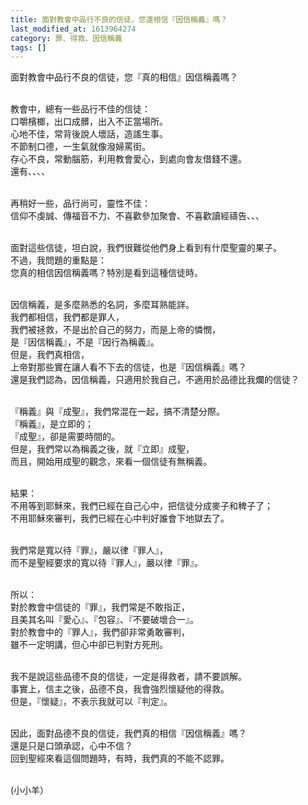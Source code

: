 ```yaml
---
title: 面對教會中品行不良的信徒，您還相信『因信稱義』嗎？
last_modified_at: 1613964274
category: 罪、得救、因信稱義
tags: []
---
```


<p>面對教會中品行不良的信徒，您『真的相信』因信稱義嗎？</p>

<p><br>
教會中，總有一些品行不佳的信徒：<br>
口嚼檳榔，出口成髒，出入不正當場所。<br>
心地不佳，常背後說人壞話，造謠生事。<br>
不節制口德，一生氣就像潑婦罵街。<br>
存心不良，常動腦筋，利用教會愛心，到處向會友借錢不還。<br>
還有、、、、</p>

<p><br>
再稍好一些，品行尚可，靈性不佳：<br>
信仰不虔誠、傳福音不力、不喜歡參加聚會、不喜歡讀經禱告、、、</p>

<p><br>
面對這些信徒，坦白說，我們很難從他們身上看到有什麼聖靈的果子。<br>
不過，我問題的重點是：<br>
您真的相信因信稱義嗎？特別是看到這種信徒時。</p>

<p><br>
因信稱義，是多麼熟悉的名詞，多麼耳熟能詳。<br>
我們都相信，我們都是罪人，<br>
我們被拯救，不是出於自己的努力，而是上帝的憐憫，<br>
是『因信稱義』，不是『因行為稱義』。<br>
但是，我們真相信，<br>
上帝對那些實在讓人看不下去的信徒，也是『因信稱義』嗎？<br>
還是我們認為，因信稱義，只適用於我自己，不適用於品德比我爛的信徒？</p>

<p><br>
『稱義』與『成聖』，我們常混在一起，搞不清楚分際。<br>
『稱義』，是立即的；<br>
『成聖』，卻是需要時間的。<br>
但是，我們常以為稱義之後，就『立即』成聖，<br>
而且，開始用成聖的觀念，來看一個信徒有無稱義。</p>

<p><br>
結果：<br>
不用等到耶穌來，我們已經在自己心中，把信徒分成麥子和稗子了；<br>
不用耶穌來審判，我們已經在心中判好誰會下地獄去了。</p>

<p><br>
我們常是寬以待『罪』，嚴以律『罪人』，<br>
而不是聖經要求的寬以待『罪人』，嚴以律『罪』。</p>

<p><br>
所以：<br>
對於教會中信徒的『罪』，我們常是不敢指正，<br>
且美其名叫『愛心』、『包容』、『不要破壞合一』。<br>
對於教會中的『罪人』，我們卻非常勇敢審判，<br>
雖不一定明講，但心中卻已判對方死刑。</p>

<p><br>
我不是說這些品德不良的信徒，一定是得救者，請不要誤解。<br>
事實上，信主之後，品德不良，我會強烈懷疑他的得救。<br>
但是，『懷疑』，不表示我就可以『判定』。</p>

<p><br>
因此，面對品德不良的信徒，我們真的相信『因信稱義』嗎？<br>
還是只是口頭承認，心中不信？<br>
回到聖經來看這個問題時，有時，我們真的不能不認罪。</p>

<p><br>
(小小羊）</p>

